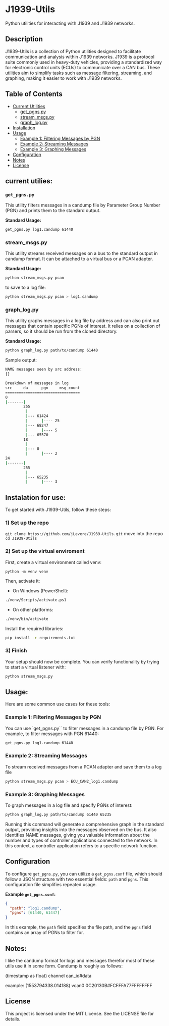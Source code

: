# J1939-Utils

Python utilities for interacting with J1939 and J1939 networks.

## Description

J1939-Utils is a collection of Python utilities designed to facilitate communication and analysis within J1939 networks. J1939 is a protocol suite commonly used in heavy-duty vehicles, providing a standardized way for electronic control units (ECUs) to communicate over a CAN bus. These utilities aim to simplify tasks such as message filtering, streaming, and graphing, making it easier to work with J1939 networks.

## Table of Contents

- [Current Utilities](#current-utilities)
  - [get_pgns.py](#get_pgns.py)
  - [stream_msgs.py](#stream_msgs.py)
  - [graph_log.py](#graph_log.py)
- [Installation](#installation)
- [Usage](#usage)
  - [Example 1: Filtering Messages by PGN](#example-1-filtering-messages-by-pgn)
  - [Example 2: Streaming Messages](#example-2-streaming-messages)
  - [Example 3: Graphing Messages](#example-3-graphing-messages)
- [Configuration](#configuration)
- [Notes](#notes)
- [License](#license)

## current utilies:

### `get_pgns.py`

This utility filters messages in a candump file by Parameter Group Number (PGN) and prints them to the standard output.

**Standard Usage:**

```sh
get_pgns.py log1.candump 61440
```

### stream_msgs.py

This utility streams received messages on a bus to the standard output in candump format. It can be attached to a virtual bus or a PCAN adapter.

**Standard Usage:**

```sh
python stream_msgs.py pcan
```

to save to a log file:

```sh
python stream_msgs.py pcan > log1.candump
```

### graph_log.py

This utility graphs messages in a log file by address and can also print out messages that contain specific PGNs of interest. It relies on a collection of parsers, so it should be run from the cloned directory.

**Standard Usage:**

```sh
python graph_log.py path/to/candump 61440
```

Sample output:

```sh
NAME messages seen by src address:
{}

Breakdown of messages in log
src     da      pgn     msg_count
=================================
0
|-------|
        255
         |
         |--- 61424
         |      |---- 25
         |--- 68247
         |      |---- 5
         |--- 65570
        18
         |
         |--- 0
         |      |---- 2
24
|-------|
        255
         |
         |--- 65235
         |      |---- 3
```

## Instalation for use:

To get started with J1939-Utils, follow these steps:

### 1) Set up the repo

`git clone https://github.com/jLevere/J1939-Utils.git`
move into the repo `cd J1939-Utils`

### 2) Set up the virtual enviroment

First, create a virtual environment called venv:

`python -m venv venv`

Then, activate it:

- On Windows (PowerShell):

```sh
./venv/Scripts/activate.ps1
```

- On other platforms:

```sh
./venv/bin/activate
```

Install the required libraries:

```sh
pip install -r requirements.txt
```

### 3) Finish

Your setup should now be complete. You can verify functionality by trying to start a virtual listener with:

```sh
python stream_msgs.py
```

## Usage:

Here are some common use cases for these tools:

### Example 1: Filtering Messages by PGN

You can use `get_pgns.py`` to filter messages in a candump file by PGN. For example, to filter messages with PGN 61440:

```sh
get_pgns.py log1.candump 61440
```

### Example 2: Streaming Messages

To stream received messages from a PCAN adapter and save them to a log file

```sh
python stream_msgs.py pcan > ECU_CAN2_log1.candump
```

### Example 3: Graphing Messages

To graph messages in a log file and specify PGNs of interest:

```sh
python graph_log.py path/to/candump 61440 65235
```

Running this command will generate a comprehensive graph in the standard output, providing insights into the messages observed on the bus. It also identifies NAME messages, giving you valuable information about the number and types of controller applications connected to the network. In this context, a controller application refers to a specific network function.

## Configuration

To configure `get_pgns.py`, you can utilize a `get_pgns.conf` file, which should follow a JSON structure with two essential fields: `path` and `pgns`. This configuration file simplifies repeated usage.

**Example `get_pgns.conf`:**

```json
{
  "path": "log1.candump",
  "pgns": [61440, 61447]
}
```

In this example, the `path` field specifies the file path, and the `pgns` field contains an array of PGNs to filter for.

## Notes:

I like the candump format for logs and messages therefor most of these utils use it in some form. Candump is roughly as follows:

(timestamp as float) channel can_id#data

example:
(1553794338.014188) vcan0 0C20130B#FCFFFA77FFFFFFFF

## License

This project is licensed under the MIT License. See the LICENSE file for details.
